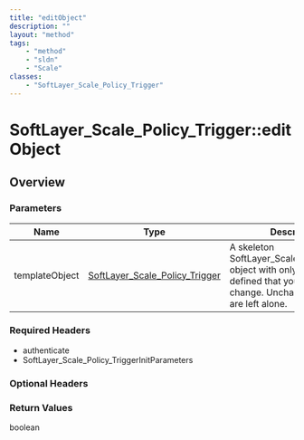 ```yaml
---
title: "editObject"
description: ""
layout: "method"
tags:
    - "method"
    - "sldn"
    - "Scale"
classes:
    - "SoftLayer_Scale_Policy_Trigger"
---
```

# SoftLayer_Scale_Policy_Trigger::editObject
## Overview 


### Parameters 
|Name | Type | Description |
| --- | --- | --- |
|templateObject| <a href='/reference/datatypes/SoftLayer_Scale_Policy_Trigger'>SoftLayer_Scale_Policy_Trigger </a>| A skeleton SoftLayer_Scale_Policy_Trigger object with only the properties defined that you wish to change. Unchanged properties are left alone.|


### Required Headers
* authenticate
* SoftLayer_Scale_Policy_TriggerInitParameters

### Optional Headers

### Return Values
boolean
